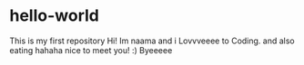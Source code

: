 # hello-world
This is my first repository 
Hi! Im naama and i Lovvveeee to Coding. and also eating 
hahaha nice to meet you! :)
Byeeeee
